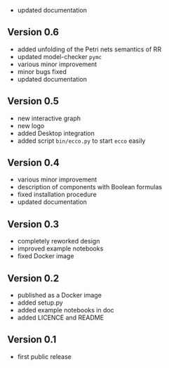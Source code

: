  * updated documentation

## Version 0.6

 * added unfolding of the Petri nets semantics of RR
 * updated model-checker `pymc`
 * various minor improvement
 * minor bugs fixed
 * updated documentation

## Version 0.5

 * new interactive graph
 * new logo
 * added Desktop integration
 * added script `bin/ecco.py` to start `ecco` easily

## Version 0.4

 * various minor improvement
 * description of components with Boolean formulas
 * fixed installation procedure
 * updated documentation 

## Version 0.3

 * completely reworked design
 * improved example notebooks
 * fixed Docker image

## Version 0.2

 * published as a Docker image
 * added setup.py
 * added example notebooks in doc
 * added LICENCE and README

## Version 0.1

 * first public release
